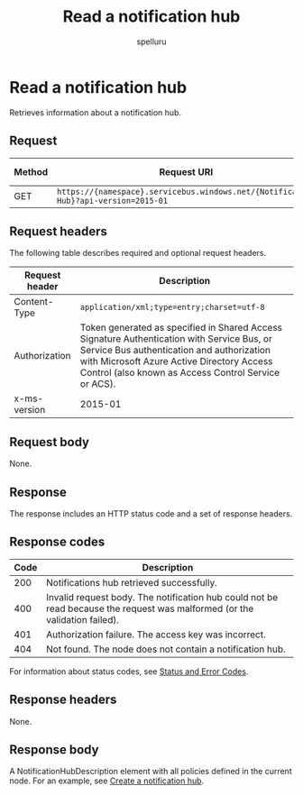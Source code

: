 ﻿---
title: "Read a notification hub"
ms.custom: ""
ms.date: "2019-04-05"
ms.prod: "azure"
ms.reviewer: ""
ms.service: "notification-hubs"
ms.suite: ""
ms.tgt_pltfrm: ""
ms.topic: "reference"
author: "spelluru"
ms.author: "spelluru"
manager: "timlt"

---

# Read a notification hub
Retrieves information about a notification hub.

## Request

| Method | Request URI | HTTP version |
| ------ | ----------- | ------------ | 
| GET | `https://{namespace}.servicebus.windows.net/{Notification Hub}?api-version=2015-01` | HTTP/1.1 |


## Request headers

The following table describes required and optional request headers.

| Request header | Description |
| -------------- | ----------- | 
| Content-Type | `application/xml;type=entry;charset=utf-8` |
| Authorization | Token generated as specified in Shared Access Signature Authentication with Service Bus, or Service Bus authentication and authorization with Microsoft Azure Active Directory Access Control (also known as Access Control Service or ACS). |
| x-ms-version | 2015-01 |


## Request body

None.

## Response

The response includes an HTTP status code and a set of response headers.

## Response codes

| Code | Description | 
| ---- | ----------- |
| 200 | Notifications hub retrieved successfully. |
| 400 | Invalid request body. The notification hub could not be read because the request was malformed (or the validation failed). |
| 401 | Authorization failure. The access key was incorrect. |
| 404 | Not found. The node does not contain a notification hub. |

For information about status codes, see [Status and Error Codes](/rest/api/storageservices/Common-REST-API-Error-Codes).

## Response headers

None.

## Response body

A NotificationHubDescription element with all policies defined in the current node. For an example, see [Create a notification hub](create-notification-hub.md).

